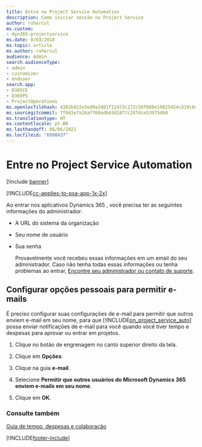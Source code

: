 ```yaml
---
title: Entre no Project Service Automation
description: Como iniciar sessão no Project Service
author: ruhercul
ms.custom:
- dyn365-projectservice
ms.date: 8/03/2018
ms.topic: article
ms.author: ruhercul
audience: Admin
search.audienceType:
- admin
- customizer
- enduser
search.app:
- D365CE
- D365PS
- ProjectOperations
ms.openlocfilehash: 4302b922e3ed9a2d01f12473c272c58f888e19825424c319c0c49b80e79a8bea
ms.sourcegitcommit: 7f8d1e7a16af769adb43d1877c28fdce53975db8
ms.translationtype: HT
ms.contentlocale: pt-BR
ms.lasthandoff: 08/06/2021
ms.locfileid: "6990437"
---
```

# <a name="sign-in-to-project-service-automation"></a>Entre no Project Service Automation

[!include [banner](../includes/psa-now-project-operations.md)]

[!INCLUDE[cc-applies-to-psa-app-1x-2x](../includes/cc-applies-to-psa-app-1x-2x.md)]

Ao entrar nos aplicativos Dynamics 365 , você precisa ter as seguintes informações do administrador:  
  
- A URL do sistema da organização  
  
- Seu nome de usuário  
  
- Sua senha  
  
  Provavelmente você recebeu essas informações em um email do seu administrador. Caso não tenha todas essas informações ou tenha problemas ao entrar, [Encontre seu administrador ou contato de suporte](/dynamics365/customerengagement/on-premises/basics/find-administrator-support).  
  
## <a name="set-your-personal-options-to-allow-email"></a>Configurar opções pessoais para permitir e-mails  
 É preciso configurar suas configurações de e-mail para permitir que outros enviem e-mail em seu nome, para que [!INCLUDE[pn_project_service_auto](../includes/pn-project-service-auto.md)] possa enviar notificações de e-mail para você quando você tiver tempo e despesas para aprovar ou entrar em projetos.  
  
1.  Clique no botão de engrenagem no canto superior direito da tela.  
  
2.  Clique em **Opções**.  
  
3.  Clique na guia **e-mail**.  
  
4.  Selecione **Permitir que outros usuários do Microsoft Dynamics 365 enviem e-mails em seu nome**.  
  
5.  Clique em **OK**.  
  
### <a name="see-also"></a>Consulte também  
 [Guia de tempo, despesas e colaboração](../psa/time-expense-collaboration-guide.md)


[!INCLUDE[footer-include](../includes/footer-banner.md)]